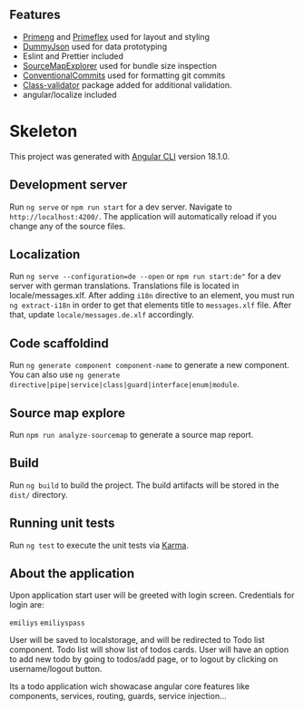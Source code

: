 ## Features

- [Primeng](https://primeng.org/) and [Primeflex](https://primeflex.org/) used for layout and
  styling
- [DummyJson](https://dummyjson.com/) used for data prototyping
- Eslint and Prettier included
- [SourceMapExplorer](https://github.com/danvk/source-map-explorer) used for bundle size inspection
- [ConventionalCommits](https://www.conventionalcommits.org/en/v1.0.0-beta.4/#specification) used
  for formatting git commits
- [Class-validator](https://github.com/typestack/class-validator) package added for additional
  validation.
- angular/localize included

# Skeleton

This project was generated with [Angular CLI](https://github.com/angular/angular-cli) version
18.1.0.

## Development server

Run `ng serve` or `npm run start` for a dev server. Navigate to `http://localhost:4200/`. The
application will automatically reload if you change any of the source files.

## Localization

Run `ng serve --configuration=de --open` or `npm run start:de"` for a dev server with german
translations. Translations file is located in locale/messages.xlf. After adding `i18n` directive to
an element, you must run `ng extract-i18n` in order to get that elements title to `messages.xlf`
file. After that, update `locale/messages.de.xlf` accordingly.

## Code scaffoldind

Run `ng generate component component-name` to generate a new component. You can also use
`ng generate directive|pipe|service|class|guard|interface|enum|module`.

## Source map explore

Run `npm run analyze-sourcemap` to generate a source map report.

## Build

Run `ng build` to build the project. The build artifacts will be stored in the `dist/` directory.

## Running unit tests

Run `ng test` to execute the unit tests via [Karma](https://karma-runner.github.io).

## About the application

Upon application start user will be greeted with login screen. Credentials for login are:

`emiliys` `emiliyspass`

User will be saved to localstorage, and will be redirected to Todo list component. Todo list will
show list of todos cards. User will have an option to add new todo by going to todos/add page, or to
logout by clicking on username/logout button.

Its a todo application wich showacase angular core features like components, services, routing,
guards, service injection...
